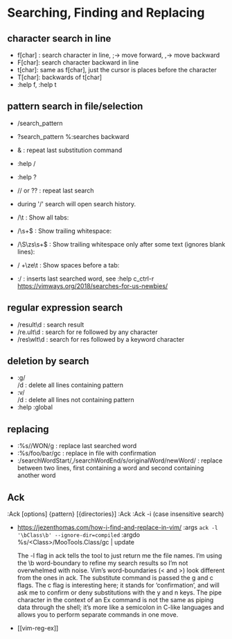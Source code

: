 # Searching, Finding and Replacing

## character search in line
* f[char] : search character in line, ;-> move forward, ,-> move backward
* F[char]: search character backward in line
* t[char]: same as f[char], just the cursor is places before the character
* T[char]: backwards of t[char]
* :help f, :help t

## pattern search in file/selection
* /search_pattern
* ?search_pattern %:searches backward
* & : repeat last substitution command
* :help /
* :help ?
* // or ?? : repeat last search
* <C-F> during '/' search will open search history.

* /\t : Show all tabs:

* /\s\+$ : Show trailing whitespace:

* /\S\zs\s\+$ : Show trailing whitespace only after some text (ignores blank lines):

* / \+\ze\t : Show spaces before a tab:


* :<C-r>/ : inserts last searched word, see :help c_ctrl-r
https://vimways.org/2018/searches-for-us-newbies/

## regular expression search
* /result\d : search result<number>
* /re.ult\d : search for re followed by any character
* /res\wlt\d : search for res followed by a keyword character

## deletion by search
* :g/<search here>/d : delete all lines containing pattern
* :v/<search here>/d : delete all lines not containing pattern
* :help :global

## replacing
* :%s//WON/g : replace last searched word
* :%s/foo/bar/gc : replace in file with confirmation
* :/searchWordStart/,/searchWordEnd/s/originalWord/newWord/<cr> : replace between two lines, first containing a word and second containing another word

## Ack
:Ack [options] {pattern} [{directories}]
:Ack <pattern>
:Ack -i <pattern> (case insensitive search)


* https://jezenthomas.com/how-i-find-and-replace-in-vim/
  :args `ack -l '\bClass\b' --ignore-dir=compiled`
  :argdo %s/\<Class\>/MooTools.Class/gc | update

  The -l flag in ack tells the tool to just return me the file names. I’m using the \b word-boundary to refine my search results so I’m not overwhelmed with noise.
  Vim’s word-boundaries (\< and \>) look different from the ones in ack.
  The substitute command is passed the g and c flags. The c flag is interesting here; it stands for ‘confirmation’, and will ask me to confirm or deny substitutions with the y and n keys.
  The pipe character in the context of an Ex command is not the same as piping data through the shell; it’s more like a semicolon in C-like languages and allows you to perform separate commands in one move.


* [[vim-reg-ex]]
